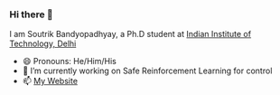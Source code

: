 ### Hi there 👋 
I am Soutrik Bandyopadhyay, a Ph.D student at [Indian Institute of Technology, Delhi](https://home.iitd.ac.in/)

- 😄 Pronouns: He/Him/His
- 🔭 I’m currently working on Safe Reinforcement Learning for control
- 📫 [My Website](https://soutrikband.in)





<!--
**SoutrikBandyopadhyay/SoutrikBandyopadhyay** is a ✨ _special_ ✨ repository because its `README.md` (this file) appears on your GitHub profile.

Here are some ideas to get you started:


- 🌱 I’m currently learning ...
- 👯 I’m looking to collaborate on ...
- 🤔 I’m looking for help with ...
- 💬 Ask me about ...
- 📫 How to reach me: ...
- 😄 Pronouns: ...
- ⚡ Fun fact: ...
-->
